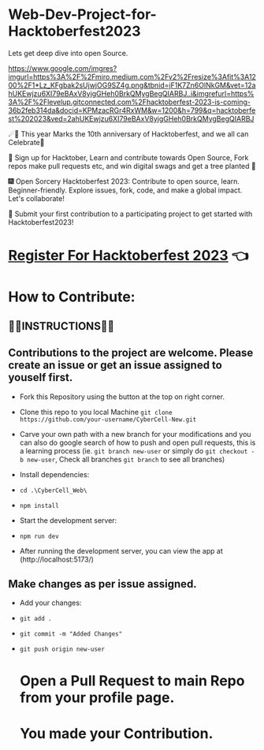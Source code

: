 # Web-Dev-Project-for-Hacktoberfest2023

Lets get deep dive into open Source.

https://www.google.com/imgres?imgurl=https%3A%2F%2Fmiro.medium.com%2Fv2%2Fresize%3Afit%3A1200%2F1*Lz_KFgbak2sUjwjOG9SZ4g.png&tbnid=jF1K7Zn6OlNkGM&vet=12ahUKEwjzu6XI79eBAxV8yjgGHeh0BrkQMygBegQIARBJ..i&imgrefurl=https%3A%2F%2Flevelup.gitconnected.com%2Fhacktoberfest-2023-is-coming-36b2feb314da&docid=KPMzacRGr4RxWM&w=1200&h=799&q=hacktoberfest%202023&ved=2ahUKEwjzu6XI79eBAxV8yjgGHeh0BrkQMygBegQIARBJ


☄🌠 This year Marks the 10th anniversary of Hacktoberfest, and we all can Celebrate🎉

🎯 Sign up for Hacktober, Learn and contribute towards Open Source, Fork repos make pull requests etc, and win digital swags and get a tree planted 🎄

🎆 Open Sorcery Hacktoberfest 2023: Contribute to open source, learn. Beginner-friendly. Explore issues, fork, code, and make a global impact. Let's collaborate!

🎐 Submit your first contribution to a participating project to get started with Hacktoberfest2023!

# [Register For Hacktoberfest 2023](https://hacktoberfest.com/participation/) 👈

# How to Contribute: 
 ##  👨‍💻INSTRUCTIONS👩‍💻


 ##  Contributions to the project are welcome. Please create an issue or get an issue assigned to youself first.

 - Fork this Repository using the button at the top on right corner.
 - Clone this repo to you local Machine `git clone https://github.com/your-username/CyberCell-New.git`

 - Carve your own path with a new branch for your modifications and you can also do google search of how to push and open pull requests, this is a learning process (ie. `git branch new-user` or simply do `git checkout -b new-user`, Check all branches `git branch` to see all branches)

 - Install dependencies:
   
 - `cd .\CyberCell_Web\`
- `npm install`
- Start the development server:
- `npm run dev`
- After running the development server, you can view the app at (http://localhost:5173/)

## Make changes as per issue assigned.
 - Add your changes:
- `git add .`
- `git commit -m "Added Changes"`
- `git push origin new-user`

  # Open a Pull Request to main Repo from your profile page.
   
 
  # You made your Contribution.

